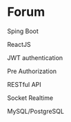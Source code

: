 # Forum

Sping Boot

ReactJS

JWT authentication

Pre Authorization

RESTful API

Socket Realtime

MySQL/PostgreSQL

